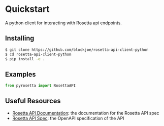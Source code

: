 # Quickstart

A python client for interacting with Rosetta api endpoints.


## Installing

```sh
$ git clone https://github.com/blockjoe/rosetta-api-client-python
$ cd rosetta-api-client-python
$ pip install -e .
```

## Examples

```python
from pyrosetta import RosettaAPI
```

## Useful Resources
* [Rosetta API Documentation](https://www.rosetta-api.org/docs/welcome.html): the documentation for the Rosetta API spec
* [Rosetta API Spec](https://github.com/coinbase/rosetta-specifications): the OpenAPI specification of the API
